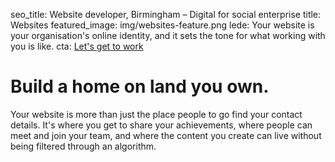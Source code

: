 seo_title: Website developer, Birmingham – Digital for social enterprise
title: Websites
featured_image: img/websites-feature.png
lede: Your website is your organisation's online identity, and it sets the tone for what working with you is like.
cta: [Let's get to work](mailto:mark@hellosteadman.com)

# Build a home on land you own.

Your website is more than just the place people to go find your contact details. It's where you get to share your achievements, where people can meet and join your team, and where the content you create can live without being filtered through an algorithm.
